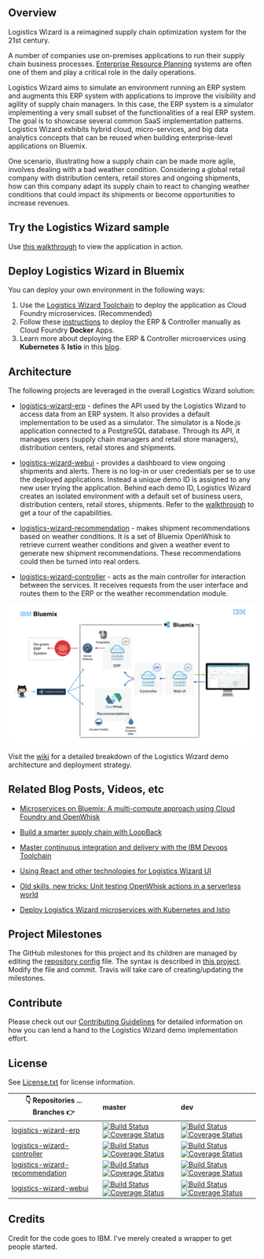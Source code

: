 
## Overview


Logistics Wizard is a reimagined supply chain optimization system for the 21st century.

A number of companies use on-premises applications to run their supply chain business processes. [Enterprise Resource Planning](https://en.wikipedia.org/wiki/Enterprise_resource_planning) systems are often one of them and play a critical role in the daily operations.

Logistics Wizard aims to simulate an environment running an ERP system and augments this ERP system with applications to improve the visibility and agility of supply chain managers. In this case, the ERP system is a simulator implementing a very small subset of the functionalities of a real ERP system. The goal is to showcase several common SaaS implementation patterns. Logistics Wizard exhibits hybrid cloud, micro-services, and big data analytics concepts that can be reused when building enterprise-level applications on Bluemix.

One scenario, illustrating how a supply chain can be made more agile, involves dealing with a bad weather condition. Considering a global retail company with distribution centers, retail stores and ongoing shipments, how can this company adapt its supply chain to react to changing weather conditions that could impact its shipments or become opportunities to increase revenues.


## Try the Logistics Wizard sample

Use [this walkthrough](WALKTHROUGH.md) to view the application in action.

## Deploy Logistics Wizard in Bluemix

You can deploy your own environment in the following ways:
  1. Use the [Logistics Wizard Toolchain][toolchain_github_url] to deploy the application as Cloud Foundry microservices. (Recommended)
  2. Follow these [instructions](Deploy_Microservices_Cloud_Foundry_Docker.md) to deploy the ERP & Controller manually as Cloud Foundry **Docker** Apps.
  3. Learn more about deploying the ERP & Controller microservices using **Kubernetes** & **Istio** in this [blog](https://www.ibm.com/blogs/bluemix/2017/07/deploy-logistics-wizard-microservices-kubernetes-istio/).

## Architecture

The following projects are leveraged in the overall Logistics Wizard solution:

* [logistics-wizard-erp][erp_github_url] - defines the API used by the Logistics Wizard to access data from an ERP system. It also provides a default implementation to be used as a simulator. The simulator is a Node.js application connected to a PostgreSQL database. Through its API, it manages users (supply chain managers and retail store managers), distribution centers, retail stores and shipments.

* [logistics-wizard-webui][webui_github_url] - provides a dashboard to view ongoing shipments and alerts. There is no log-in or user credentials per se to use the deployed applications. Instead a unique demo ID is assigned to any new user trying the application. Behind each demo ID, Logistics Wizard creates an isolated environment with a default set of business users, distribution centers, retail stores, shipments. Refer to the [walkthrough](WALKTHROUGH.md) to get a tour of the capabilities.

* [logistics-wizard-recommendation][recommendation_github_url] - makes shipment recommendations based on weather conditions. It is a set of Bluemix OpenWhisk to retrieve current weather conditions and given a weather event to generate new shipment recommendations. These recommendations could then be turned into real orders.

* [logistics-wizard-controller][controller_github_url] - acts as the main controller for interaction between the services. It receives requests from the user interface and routes them to the ERP or the weather recommendation module.

![Architecture Diagram](architecture.png)

Visit the [wiki](https://github.com/IBM-Cloud/logistics-wizard/wiki) for a detailed breakdown of the Logistics Wizard demo architecture and deployment strategy.

## Related Blog Posts, Videos, etc

- [Microservices on Bluemix: A multi-compute approach using Cloud Foundry and OpenWhisk](https://www.ibm.com/blogs/bluemix/2017/02/microservices-multi-compute-approach-using-cloud-foundry-openwhisk/)

- [Build a smarter supply chain with LoopBack](https://developer.ibm.com/bluemix/2016/07/11/building-smarter-supply-chain-developer-journey-loopback/)

- [Master continuous integration and delivery with the IBM Devops Toolchain](https://developer.ibm.com/bluemix/2016/08/09/master-continuous-integration-delivery-ibm-devops-toolchain/)

- [Using React and other technologies for Logistics Wizard UI](https://www.ibm.com/blogs/bluemix/2016/01/using-react/)

- [Old skills, new tricks: Unit testing OpenWhisk actions in a serverless world](https://www.ibm.com/blogs/bluemix/2016/12/unit-testing-openwhisk-actions-serverless-world/)

- [Deploy Logistics Wizard microservices with Kubernetes and Istio](https://www.ibm.com/blogs/bluemix/2017/07/deploy-logistics-wizard-microservices-kubernetes-istio/)

## Project Milestones

The GitHub milestones for this project and its children are managed by editing the [repository config](repository-config.json) file. The syntax is described in [this project](https://github.com/Jimdo/github-sync-labels-milestones). Modify the file and commit. Travis will take care of creating/updating the milestones.

## Contribute
Please check out our [Contributing Guidelines](.github/CONTRIBUTING.md) for detailed information on how you can lend a hand to the Logistics Wizard demo implementation effort.

## License

See [License.txt](License.txt) for license information.

| :point_down: Repositories ... Branches :point_right: | master | dev |
| --- | :--- | :--- |
| [logistics-wizard-erp][erp_github_url] | [![Build Status](https://travis-ci.org/IBM-Cloud/logistics-wizard-erp.svg?branch=master)](https://travis-ci.org/IBM-Cloud/logistics-wizard-erp) [![Coverage Status](https://coveralls.io/repos/github/IBM-Cloud/logistics-wizard-erp/badge.svg?branch=master)](https://coveralls.io/github/IBM-Cloud/logistics-wizard-erp?branch=master) | [![Build Status](https://travis-ci.org/IBM-Cloud/logistics-wizard-erp.svg?branch=dev)](https://travis-ci.org/IBM-Cloud/logistics-wizard-erp) [![Coverage Status](https://coveralls.io/repos/github/IBM-Cloud/logistics-wizard-erp/badge.svg?branch=dev)](https://coveralls.io/github/IBM-Cloud/logistics-wizard-erp?branch=dev)|
| [logistics-wizard-controller][controller_github_url] | [![Build Status](https://travis-ci.org/IBM-Cloud/logistics-wizard-controller.svg?branch=master)](https://travis-ci.org/IBM-Cloud/logistics-wizard-controller) [![Coverage Status](https://coveralls.io/repos/github/IBM-Cloud/logistics-wizard-controller/badge.svg?branch=master)](https://coveralls.io/github/IBM-Cloud/logistics-wizard-controller?branch=master) | [![Build Status](https://travis-ci.org/IBM-Cloud/logistics-wizard-controller.svg?branch=dev)](https://travis-ci.org/IBM-Cloud/logistics-wizard-controller) [![Coverage Status](https://coveralls.io/repos/github/IBM-Cloud/logistics-wizard-controller/badge.svg?branch=dev)](https://coveralls.io/github/IBM-Cloud/logistics-wizard-controller?branch=dev) |
| [logistics-wizard-recommendation][recommendation_github_url] | [![Build Status](https://travis-ci.org/IBM-Cloud/logistics-wizard-recommendation.svg?branch=master)](https://travis-ci.org/IBM-Cloud/logistics-wizard-recommendation) [![Coverage Status](https://coveralls.io/repos/github/IBM-Cloud/logistics-wizard-recommendation/badge.svg?branch=master)](https://coveralls.io/github/IBM-Cloud/logistics-wizard-recommendation?branch=master) | [![Build Status](https://travis-ci.org/IBM-Cloud/logistics-wizard-recommendation.svg?branch=dev)](https://travis-ci.org/IBM-Cloud/logistics-wizard-recommendation) [![Coverage Status](https://coveralls.io/repos/github/IBM-Cloud/logistics-wizard-recommendation/badge.svg?branch=dev)](https://coveralls.io/github/IBM-Cloud/logistics-wizard-recommendation?branch=dev)|
| [logistics-wizard-webui][webui_github_url] | [![Build Status](https://travis-ci.org/IBM-Cloud/logistics-wizard-webui.svg?branch=master)](https://travis-ci.org/IBM-Cloud/logistics-wizard-webui) [![Coverage Status](https://coveralls.io/repos/github/IBM-Cloud/logistics-wizard-webui/badge.svg?branch=master)](https://coveralls.io/github/IBM-Cloud/logistics-wizard-webui?branch=master) | [![Build Status](https://travis-ci.org/IBM-Cloud/logistics-wizard-webui.svg?branch=dev)](https://travis-ci.org/IBM-Cloud/logistics-wizard-webui) [![Coverage Status](https://coveralls.io/repos/github/IBM-Cloud/logistics-wizard-webui/badge.svg?branch=dev)](https://coveralls.io/github/IBM-Cloud/logistics-wizard-webui?branch=dev)|


<!--Links-->
[webui_github_url]: https://github.com/IBM-Cloud/logistics-wizard-webui
[controller_github_url]: https://github.com/IBM-Cloud/logistics-wizard-controller
[erp_github_url]: https://github.com/IBM-Cloud/logistics-wizard-erp
[recommendation_github_url]: https://github.com/IBM-Cloud/logistics-wizard-recommendation
[toolchain_github_url]: https://github.com/IBM-Cloud/logistics-wizard-toolchain


## Credits

Credit for the code goes to IBM. I've merely created a wrapper to get people started.
